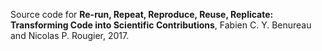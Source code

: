 Source code for **Re-run, Repeat, Reproduce, Reuse, Replicate: Transforming Code into Scientific Contributions**, Fabien C. Y. Benureau and Nicolas P. Rougier, 2017.

